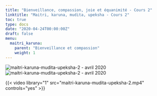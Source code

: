```yaml
---
title: "Bienveillance, compassion, joie et équanimité - Cours 2"
linktitle: "Maitri, karuna, mudita, upeksha - Cours 2"
toc: true
type: docs
date: "2020-04-24T00:00:00Z"
draft: false
menu:
  maitri_karuna:
    parent: "Bienveillance et compassion"
    weight: 1
---
```


![maitri-karuna-mudita-upeksha-2 - avril 2020](/img/maitri-karuna-mudita-upeksha-2-p1.png)
![maitri-karuna-mudita-upeksha-2 - avril 2020](/img/maitri-karuna-mudita-upeksha-2-p2.png)

{{< video library="1" src="maitri-karuna-mudita-upeksha-2.mp4" controls="yes" >}}
